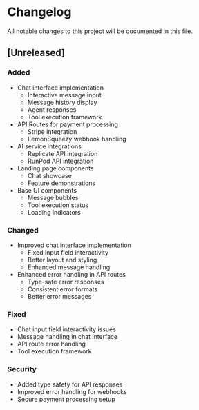 # Changelog

All notable changes to this project will be documented in this file.

## [Unreleased]

### Added

- Chat interface implementation
  - Interactive message input
  - Message history display
  - Agent responses
  - Tool execution framework
- API Routes for payment processing
  - Stripe integration
  - LemonSqueezy webhook handling
- AI service integrations
  - Replicate API integration
  - RunPod API integration
- Landing page components
  - Chat showcase
  - Feature demonstrations
- Base UI components
  - Message bubbles
  - Tool execution status
  - Loading indicators

### Changed

- Improved chat interface implementation
  - Fixed input field interactivity
  - Better layout and styling
  - Enhanced message handling
- Enhanced error handling in API routes
  - Type-safe error responses
  - Consistent error formats
  - Better error messages

### Fixed

- Chat input field interactivity issues
- Message handling in chat interface
- API route error handling
- Tool execution framework

### Security

- Added type safety for API responses
- Improved error handling for webhooks
- Secure payment processing setup
